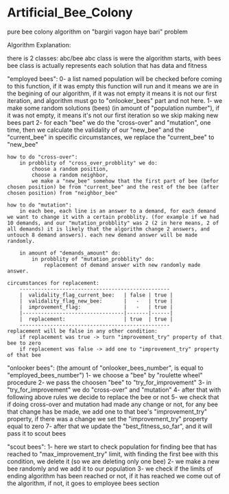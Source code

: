 # Artificial_Bee_Colony
pure bee colony algorithm on "bargiri vagon haye bari" problem

Algorithm Explanation:

there is 2 classes: abc/bee
abc class is were the algorithm starts, with bees
bee class is actually represents each solution that has data and fitness

"employed bees":
0- a list named population will be checked before coming to this function, if it was empty this function will run and it means we are in the begining of our algorithm, if it was not empty it means it is not our first iteration, and algorithm must go to "onlooker_bees" part and not here.
1- we make some random solutions (bees) (in amount of "population number"), if it was not empty, it means it's not our first iteration so we skip making new bees part
2- for each "bee" we do the "cross-over" and "mutation", one time, then we calculate the validality of our "new_bee" and the "current_bee" in specific circumstances, we replace the "current_bee" to "new_bee"

    how to do "cross-over":
        in probblity of "cross_over_probblity" we do:
            choose a random position,
            choose a random neighbor,
            we make a "new_bee" somehow that the first part of bee (befor chosen position) be from "current_bee" and the rest of the bee (after chosen position) from "neighbor_bee"

    how to do "mutation":
        in each bee, each line is an answer to a demand, for each demand we want to change it with a certain probblity. (for example if we had 10 demands, and our "mutation_probblity" was 2 (2 in here means, 2 of all demands) it is likely that the algorithm change 2 answers, and untouch 8 demand answers). each new demand answer will be made randomly.

        in amount of "demands_amount" do:
            in probblity of "mutation_probblity" do:
                replacement of demand answer with new randomly made answer.

    circumstances for replacement:
        -------------------------------------------------
        |  validality_flag_current_bee:   | false | true |
        |  validality_flag_new_bee:       |   -   | true |
        |  improvement_flag:              |   -   | true |
        |---------------------------------|-------|------|
        |  replacement:                   | true  | true |
        -------------------------------------------------
    replacement will be false in any other condition:
        if replacement was true -> turn "improvement_try" property of that bee to zero
        if replacement was false -> add one to "improvement_try" property of that bee


"onlooker bees": (the amount of "onlooker_bees_number", is equal to "employed_bees_number")
1- we choose a "bee" by "roulette wheel" procedure
2- we pass the choosen "bee" to "try_for_improvement"
3- in "try_for_improvement" we do "cross-over" and "mutation"
4- after that with following above rules we decide to replace the bee or not
5- we check that if doing cross-over and mutation had made any change or not, for any bee that change has be made, we add one to that bee's "improvement_try" property, if there was a change we set the "improvement_try" property equal to zero
7- after that we update the "best_fitness_so_far", and it will pass it to scout bees

"scout bees":
1- here we start to check population for finding bee that has reached to "max_improvement_try" limit, with finding the first bee with this condition, we delete it (so we are deleting only one bee)
2- we make a new bee randomly and we add it to our population
3- we check if the limits of ending algorithm has been reached or not, if it has reached we come out of the algorithm, if not, it goes to employee bees section